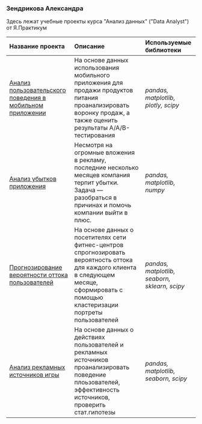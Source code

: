 ### Зендрикова Александра ###
Здесь лежат учебные проекты курса "Анализ данных" ("Data Analyst") от Я.Практикум

| Название проекта | Описание | Используемые библиотеки | 
| :---------------------- | :---------------------- | :---------------------- |
|[Анализ пользовательского поведения в мобильном приложении](mobile_foodstuff)|На основе данных использования мобильного приложения для продажи продуктов питания проанализировать воронку продаж, а также оценить результаты A/A/B-тестирования| *pandas, matplotlib, plotly, scipy*|
|[Анализ убытков приложения](procrastinate_pro_plus)|Несмотря на огромные вложения в рекламу, последние несколько месяцев компания терпит убытки. Задача — разобраться в причинах и помочь компании выйти в плюс.| *pandas, matplotlib, numpy*|
| [Прогнозирование вероятности оттока пользователей](fitness_centre) | На основе данных о посетителях сети фитнес-центров спрогнозировать вероятность оттока для каждого клиента в следующем месяце, сформировать с помощью кластеризации портреты пользователей| *pandas, matplotlib, seaborn, sklearn, scipy* |
|[Анализ рекламных источников игры](space_bro)|На основе данных о действиях пользователей и рекламных источников проанализировать поведение плоьзователей, эффективность источников, проверить стат.гипотезы|*pandas, matplotlib, seaborn, scipy*  |
